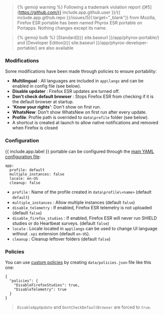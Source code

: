> {% gemoji warning %} Following a trademark violation report ([#5](https://github.com/{{ include.app.github.user }}/{{ include.app.github.repo }}/issues/5){:target="_blank"}) from Mozilla, Firefox ESR portable has been named Phyrox ESR portable on Portapps. Nothing changes except its name.

> {% gemoji bulb %} [Standard]({{ site.baseurl }}/app/phyrox-portable/) and [Developer Edition]({{ site.baseurl }}/app/phyrox-developer-portable/) are also available

### Modifications

Some modifications have been made through policies to ensure portability:

* **Multilingual** : All languages are included in `app\langs` and can be enabled in config file (see below).
* **Disable updater** : Firefox ESR updates are turned off.
* **Don't check default browser** : Stops Firefox ESR from checking if it is the default browser at startup.
* **'Know your rights'**:  Don't show on first run.
* **WhatsNew**: Don't show WhatsNew on first run after every update.
* **Profile**: Profile path is overrided to `data\profile` folder (see below).
* A shortcut is created at launch to allow native notifications and removed when Firefox is closed

### Configuration

{{ include.app.label }} portable can be configured through the [main YAML configuration file](/doc/configuration/):

<div class="language-yml highlighter-rouge"><div class="highlight"><pre class="highlight"><code>app:
  profile: default
  multiple_instances: false
  locale: en-US
  cleanup: false
</code></pre></div></div>

* `profile` : Name of the profile created in `data\profile\<name>` (default `default`)
* `multiple_instances` : Allow multiple instances (default `false`)
* `disable_telemetry` : If enabled, Firefox ESR telemetry is not uploaded (default `false`)
* `disable_firefox_studies` : If enabled, Firefox ESR will never run SHIELD studies or do Heartbeat surveys. (default `false`)
* `locale` : Locale located in `app\langs` can be used to change UI language without `.xpi` extension (default `en-US`).
* `cleanup` : Cleanup leftover folders (default `false`)

### Policies

You can use [custom policies](https://support.mozilla.org/en-US/kb/customizing-firefox-using-policiesjson) by creating `data/policies.json` file like this one:

<div class="language-json highlighter-rouge"><div class="highlight"><pre class="highlight"><code>{
  "policies": {
    "DisableFirefoxStudies": true,
    "DisableTelemetry": true
  }
}</code></pre></div></div>

> `DisableAppUpdate` and `DontCheckDefaultBrowser` are forced to `true`.
